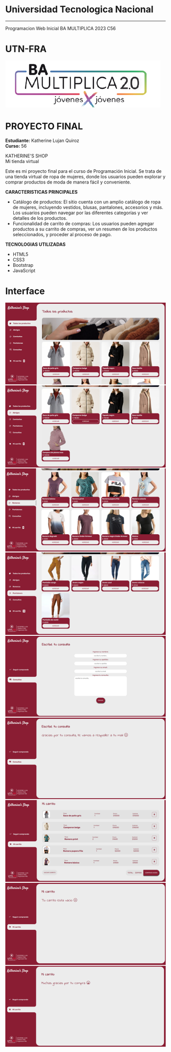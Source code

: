 # **Universidad Tecnologica Nacional**
-----
Programacion Web Inicial BA MULTIPLICA 2023 C56
# **UTN-FRA**
![ba multiplica](./img/bamultiplica.png)

# PROYECTO FINAL 
**Estudiante:** Katherine Lujan Quiroz<br>
**Curso:** 56<br>

KATHERINE'S SHOP <br>
Mi tienda virtual 

Este es mi proyecto final para el curso de Programación Inicial. Se trata de una tienda virtual de ropa de mujeres, donde los usuarios pueden explorar y comprar productos de moda de manera fácil y conveniente.

**CARACTERISTICAS PRINCIPALES**

* Catálogo de productos: El sitio cuenta con un amplio catálogo de ropa de mujeres, incluyendo vestidos, blusas, pantalones, accesorios y más. Los usuarios pueden navegar por las diferentes categorías y ver detalles de los productos.
* Funcionalidad de carrito de compras: Los usuarios pueden agregar productos a su carrito de compras, ver un resumen de los productos seleccionados, y proceder al proceso de pago.

**TECNOLOGIAS UTILIZADAS**
* HTML5
* CSS3
* Bootstrap
* JavaScript

# Interface

![ba multiplica](./img/preview1.png)
![ba multiplica](./img/preview2.png)
![ba multiplica](./img/preview3.png)
![ba multiplica](./img/preview4.png)
![ba multiplica](./img/preview5.png)
![ba multiplica](./img/preview6.png)
![ba multiplica](./img/preview7.png)
![ba multiplica](./img/preview8.png)
![ba multiplica](./img/preview9.png)
